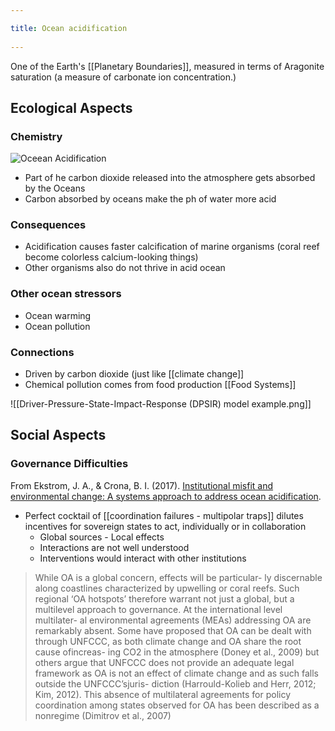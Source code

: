 ```yaml
---
title: Ocean acidification 
---
```

One of the Earth's [[Planetary Boundaries]], measured in terms of Aragonite saturation (a measure of carbonate ion concentration.)

## Ecological Aspects
### Chemistry
![Oceean Acidification](https://usa.oceana.org/sites/default/files/acidification_chemistry_chart_3.jpg)

- Part of he carbon dioxide released into the atmosphere gets absorbed by the Oceans
- Carbon absorbed by oceans make the ph of water more acid

### Consequences
- Acidification causes faster calcification of marine organisms (coral reef become colorless calcium-looking things)
- Other organisms also do not thrive in acid ocean

### Other ocean stressors
- Ocean warming
- Ocean pollution

### Connections
- Driven by carbon dioxide (just like [[climate change]]
- Chemical pollution comes from food production [[Food Systems]]

![[Driver-Pressure-State-Impact-Response (DPSIR) model example.png]]

## Social Aspects
### Governance Difficulties
From Ekstrom, J. A., & Crona, B. I. (2017). [Institutional misfit and environmental change: A systems approach to address ocean acidification](https://doi.org/10.1016/j.scitotenv.2016.10.114).

- Perfect cocktail of [[coordination failures - multipolar traps]] dilutes incentives for sovereign states to act, individually or in collaboration
	- Global sources - Local effects
	- Interactions are not well understood
	- Interventions would interact with other institutions

> While OA is a global concern, effects will be particular- ly discernable along coastlines characterized by upwelling or coral reefs. Such regional ‘OA hotspots’ therefore warrant not just a global, but a multilevel approach to governance. At the international level multilater- al environmental agreements (MEAs) addressing OA are remarkably absent. Some have proposed that OA can be dealt with through UNFCCC, as both climate change and OA share the root cause ofincreas- ing CO2 in the atmosphere (Doney et al., 2009) but others argue that UNFCCC does not provide an adequate legal framework as OA is not an effect of climate change and as such falls outside the UNFCCC’sjuris- diction (Harrould-Kolieb and Herr, 2012; Kim, 2012). This absence of multilateral agreements for policy coordination among states observed for OA has been described as a nonregime (Dimitrov et al., 2007)

